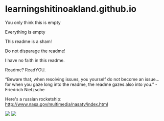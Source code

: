 # learningshitinoakland.github.io

You only think this is empty

Everything is empty

This readme is a sham!

Do not disparage the readme!

I have no faith in this readme.

Readme? ReadYOU.

“Beware that, when resolving issues, you yourself do not become an issue... for when you gaze long into the readme, the readme gazes also into you.” - Friedrich Nietzsche

Here's a russian rocketship: http://www.nasa.gov/multimedia/nasatv/index.html

<img src="http://gifrific.com/wp-content/uploads/2012/04/Tina-Fey-giving-herself-high-five.gif">

<img src="http://heavyeditorial.files.wordpress.com/2013/05/tumblr_inline_mjlz8vz0cn1qhi137.gif">
